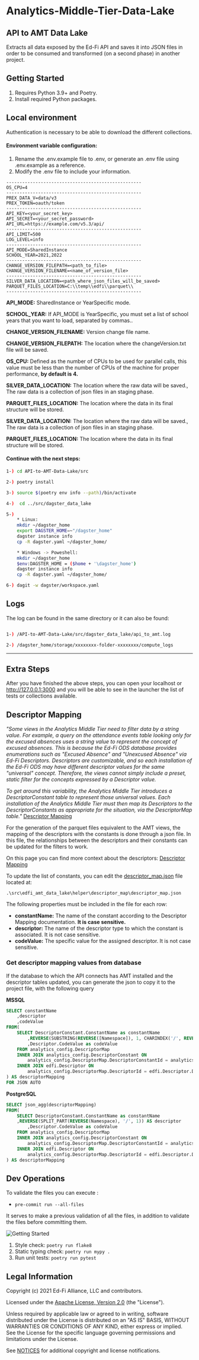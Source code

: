 # Analytics-Middle-Tier-Data-Lake

## API to AMT Data Lake
Extracts all data exposed by the Ed-Fi API and saves it into JSON files in order to be consumed and transformed (on a second phase) in another project.

## Getting Started

1. Requires Python 3.9+ and Poetry.
1. Install required Python packages.

## Local environment
Authentication is necessary to be able to download the different collections.


#### Environment variable configuration:

1. Rename the .env.example file to .env, or generate an .env file using .env.example as a reference.
2. Modify the .env file to include your information.


```shi
---------------------------------------------------
OS_CPU=4
---------------------------------------------------
PREX_DATA_V=data/v3
PREX_TOKEN=oauth/token
---------------------------------------------------
API_KEY=<your_secret_key>
API_SECRET=<your_secret_password>
API_URL=https://example.com/v5.3/api/
---------------------------------------------------
API_LIMIT=500
LOG_LEVEL=info
---------------------------------------------------
API_MODE=SharedInstance
SCHOOL_YEAR=2021,2022
---------------------------------------------------
CHANGE_VERSION_FILEPATH=<path_to_file>
CHANGE_VERSION_FILENAME=<name_of_version_file>
---------------------------------------------------
SILVER_DATA_LOCATION=<path_where_json_files_will_be_saved>
PARQUET_FILES_LOCATION=C:\\temp\\edfi\\parquet\\
---------------------------------------------------
```
**API_MODE:** SharedInstance or YearSpecific mode.

**SCHOOL_YEAR:** If API_MODE is YearSpecific, you must set a list of school years that you want to load, separated by commas..

**CHANGE_VERSION_FILENAME:** Version change file name.

**CHANGE_VERSION_FILEPATH:** The location where the changeVersion.txt file will be saved.

**OS_CPU:** Defined as the number of CPUs to be used for parallel calls, this value must be less than the number of CPUs of the machine for proper performance, **by default is 4.**

**SILVER_DATA_LOCATION:** The location where the raw data will be saved., The raw data is a collection of json files in an staging phase.

**PARQUET_FILES_LOCATION:** The location where the data in its final structure will be stored.

**SILVER_DATA_LOCATION:** The location where the raw data will be saved., The raw data is a collection of json files in an staging phase.

**PARQUET_FILES_LOCATION:** The location where the data in its final structure will be stored.

####  Continue with the next steps:

```sh
1-) cd API-to-AMT-Data-Lake/src

2-) poetry install

3-) source $(poetry env info --path)/bin/activate

4-)  cd ../src/dagster_data_lake

5-) 
    * Linux: 
    mkdir ~/dagster_home 
    export DAGSTER_HOME=~"/dagster_home" 
    dagster instance info
    cp -R dagster.yaml ~/dagster_home/

    * Windows -> Poweshell:
    mkdir ~/dagster_home 
    $env:DAGSTER_HOME = ($home + '\dagster_home')
    dagster instance info
    cp -R dagster.yaml ~/dagster_home/

6-) dagit -w dagster/workspace.yaml
```
## Logs

The log can be found in the same directory or it can also be found:
```sh

1-) /API-to-AMT-Data-Lake/src/dagster_data_lake/api_to_amt.log

2-) /dagster_home/storage/xxxxxxxx-folder-xxxxxxxx/compute_logs
```

---------------------------------------------

## Extra Steps

After you have finished the above steps, you can open your localhost or http://127.0.0.1:3000 and you will be able to see in the launcher the list of tests or collections available.

## Descriptor Mapping

  *"Some views in the Analytics Middle Tier need to filter data by a string value. For example, a query on the attendance events table looking only for the excused absences uses a string value to represent the concept of excused absences. This is because the Ed-Fi ODS database provides enumerations such as "Excused Absence" and "Unexcused Absence" via Ed-Fi Descriptors. Descriptors are customizable, and so each installation of the Ed-Fi ODS may have different descriptor values for the same "universal" concept. Therefore, the views cannot simply include a preset, static filter for the concepts expressed by a Descriptor value.*

  *To get around this variability, the Analytics Middle Tier introduces a DescriptorConstant table to represent those universal values. Each installation of the Analytics Middle Tier must then map its Descriptors to the DescriptorConstants as appropriate for the situation, via the DescriptorMap table."* [Descriptor Mapping](https://techdocs.ed-fi.org/display/EDFITOOLS/Descriptor+Mapping)

For the generation of the parquet files equivalent to the AMT views, the mapping of the descriptors with the constants is done through a json file. In this file, the relationships between the descriptors and their constants can be updated for the filters to work.

On this page you can find more context about the descriptors: [Descriptor Mapping](https://techdocs.ed-fi.org/display/EDFITOOLS/Descriptor+Mapping)


To update the list of constants, you can edit the [descriptor_map.json](./src/edfi_amt_data_lake/helper/descriptor_map/descriptor_map.json) file located at:

`.\src\edfi_amt_data_lake\helper\descriptor_map\descriptor_map.json`

The following properties must be included in the file for each row:
* **constantName:** The name of the constant according to the Descriptor Mapping documentation. **It is case sensitive.**
* **descriptor:** The name of the descriptor type to which the constant is associated. It is not case sensitive.
* **codeValue:** The specific value for the assigned descriptor. It is not case sensitive.

### Get descriptor mapping values from database
If the database to which the API connects has AMT installed and the descriptor tables updated, you can generate the json to copy it to the project file, with the following query

**MSSQL**
```SQL
SELECT constantName
	,descriptor
	,codeValue
FROM(
    SELECT DescriptorConstant.ConstantName as constantName
        ,REVERSE(SUBSTRING(REVERSE([Namespace]), 1, CHARINDEX('/', REVERSE([Namespace])) - 1)) AS descriptor
        ,Descriptor.CodeValue as codeValue
    FROM analytics_config.DescriptorMap
    INNER JOIN analytics_config.DescriptorConstant ON
        analytics_config.DescriptorMap.DescriptorConstantId = analytics_config.DescriptorConstant.DescriptorConstantId
    INNER JOIN edfi.Descriptor ON
        analytics_config.DescriptorMap.DescriptorId = edfi.Descriptor.DescriptorId
) AS descriptorMapping
FOR JSON AUTO
```
**PostgreSQL**
```SQL
SELECT json_agg(descriptorMapping)
FROM(
    SELECT DescriptorConstant.ConstantName as constantName
    ,REVERSE(SPLIT_PART(REVERSE(Namespace), '/', 1)) AS descriptor
        ,Descriptor.CodeValue as codeValue
    FROM analytics_config.DescriptorMap
    INNER JOIN analytics_config.DescriptorConstant ON
        analytics_config.DescriptorMap.DescriptorConstantId = analytics_config.DescriptorConstant.DescriptorConstantId
    INNER JOIN edfi.Descriptor ON
        analytics_config.DescriptorMap.DescriptorId = edfi.Descriptor.DescriptorId
) AS descriptorMapping
```

## Dev Operations

To validate the files you can execute :

- `pre-commit run --all-files`

It serves to make a previous validation of all the files, in addition to validate the files before committing them.

![Getting Started](https://raw.githubusercontent.com/Ed-Fi-Exchange-OSS/API-to-AMT-Data-Lake/BIA-1218/docs/images/04bee0340fb6fbee51a0ff8e017cb1c9696e09587a11a0c7e0a3e5d71ac03778.png)


1. Style check: `poetry run flake8`
2. Static typing check: `poetry run mypy .`
3. Run unit tests: `poetry run pytest`

## Legal Information

Copyright (c) 2021 Ed-Fi Alliance, LLC and contributors.

Licensed under the [Apache License, Version 2.0](LICENSE) (the "License").

Unless required by applicable law or agreed to in writing, software distributed
under the License is distributed on an "AS IS" BASIS, WITHOUT WARRANTIES OR
CONDITIONS OF ANY KIND, either express or implied. See the License for the
specific language governing permissions and limitations under the License.

See [NOTICES](NOTICES.md) for additional copyright and license notifications.
